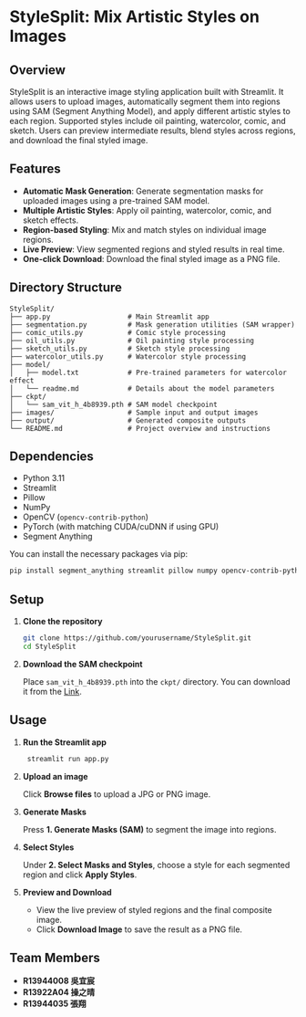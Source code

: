 # StyleSplit: Mix Artistic Styles on Images

## Overview

StyleSplit is an interactive image styling application built with Streamlit. It allows users to upload images, automatically segment them into regions using SAM (Segment Anything Model), and apply different artistic styles to each region. Supported styles include oil painting, watercolor, comic, and sketch. Users can preview intermediate results, blend styles across regions, and download the final styled image.

## Features

- **Automatic Mask Generation**: Generate segmentation masks for uploaded images using a pre-trained SAM model.
- **Multiple Artistic Styles**: Apply oil painting, watercolor, comic, and sketch effects.
- **Region-based Styling**: Mix and match styles on individual image regions.
- **Live Preview**: View segmented regions and styled results in real time.
- **One-click Download**: Download the final styled image as a PNG file.

## Directory Structure

```text
StyleSplit/
├── app.py                   # Main Streamlit app
├── segmentation.py          # Mask generation utilities (SAM wrapper)
├── comic_utils.py           # Comic style processing
├── oil_utils.py             # Oil painting style processing
├── sketch_utils.py          # Sketch style processing
├── watercolor_utils.py      # Watercolor style processing
├── model/
│   ├── model.txt            # Pre-trained parameters for watercolor effect
│   └── readme.md            # Details about the model parameters
├── ckpt/
│   └── sam_vit_h_4b8939.pth # SAM model checkpoint
├── images/                  # Sample input and output images
├── output/                  # Generated composite outputs
└── README.md                # Project overview and instructions
``` 

## Dependencies

- Python 3.11
- Streamlit
- Pillow
- NumPy
- OpenCV (`opencv-contrib-python`)
- PyTorch (with matching CUDA/cuDNN if using GPU)
- Segment Anything
 
You can install the necessary packages via pip:

```bash
pip install segment_anything streamlit pillow numpy opencv-contrib-python torch torchvision 
```

## Setup

1. **Clone the repository**

    ```bash
    git clone https://github.com/yourusername/StyleSplit.git
    cd StyleSplit
    ```

2. **Download the SAM checkpoint**

   Place `sam_vit_h_4b8939.pth` into the `ckpt/` directory. You can download it from the [Link](https://dl.fbaipublicfiles.com/segment_anything/sam_vit_h_4b8939.pth).

## Usage

1. **Run the Streamlit app**

   ```bash
    streamlit run app.py
    ```

2. **Upload an image**

   Click **Browse files** to upload a JPG or PNG image.

3. **Generate Masks**

   Press **1. Generate Masks (SAM)** to segment the image into regions.

4. **Select Styles**

   Under **2. Select Masks and Styles**, choose a style for each segmented region and click **Apply Styles**.

5. **Preview and Download**

   - View the live preview of styled regions and the final composite image.
   - Click **Download Image** to save the result as a PNG file.
  
## Team Members
- **R13944008 吳宜宸**
- **R13922A04 操之晴**
- **R13944035 張翔**
